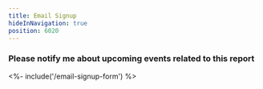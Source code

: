```yaml
---
title: Email Signup
hideInNavigation: true
position: 6020
---
```


### Please notify me about upcoming events related to this report

<%- include('/email-signup-form') %>
